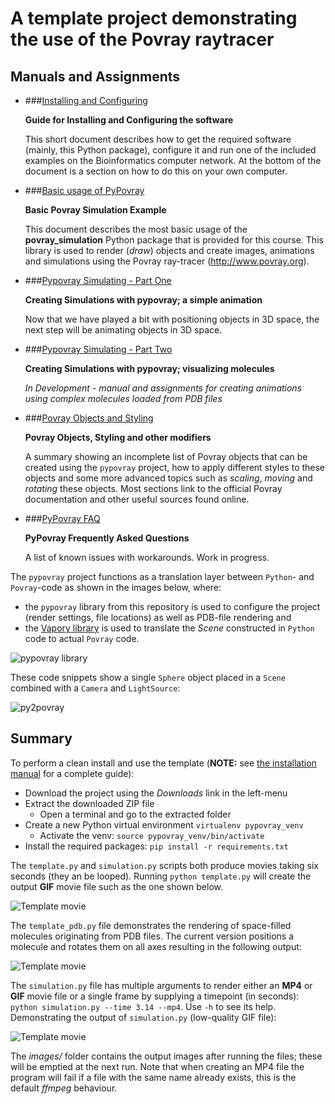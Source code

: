 # A template project demonstrating the use of the Povray raytracer

## Manuals and Assignments

* ###[Installing and Configuring](http://nbviewer.jupyter.org/urls/bitbucket.org/mkempenaar/pypovray/raw/master/manual/install_and_configure.ipynb)

    **Guide for Installing and Configuring the software**  
      
    This short document describes how to get the required software (mainly, this Python package), configure it and run one of the included examples on the Bioinformatics computer network. At the bottom of the document is a section on how to do this on your own computer.

* ###[Basic usage of PyPovray](http://nbviewer.jupyter.org/urls/bitbucket.org/mkempenaar/pypovray/raw/master/manual/pypovray_basic.ipynb)

    **Basic Povray Simulation Example**  
      
    This document describes the most basic usage of the **povray_simulation** Python package that is provided for this course. This library is used to render (*draw*) objects and create images, animations and simulations using the Povray ray-tracer (http://www.povray.org).

* ###[Pypovray Simulating - Part One](http://nbviewer.jupyter.org/urls/bitbucket.org/mkempenaar/pypovray/raw/master/manual/pypovray_simulation_1.ipynb)

    **Creating Simulations with pypovray; a simple animation**
    
    Now that we have played a bit with positioning objects in 3D space, the next step will be animating objects in 3D space.

* ###[Pypovray Simulating - Part Two](http://nbviewer.jupyter.org/urls/bitbucket.org/mkempenaar/pypovray/raw/master/manual/pypovray_simulation_2.ipynb)

    **Creating Simulations with pypovray; visualizing molecules**
    
    *In Development - manual and assignments for creating animations using complex molecules loaded from PDB files*

* ###[Povray Objects and Styling](http://nbviewer.jupyter.org/urls/bitbucket.org/mkempenaar/pypovray/raw/master/manual/pypovray_objects.ipynb)

    **Povray Objects, Styling and other modifiers**

    A summary showing an incomplete list of Povray objects that can be created using the `pypovray` project, how to apply different styles to these objects and some more advanced topics such as *scaling*, *moving* and *rotating* these objects. Most sections link to the official Povray documentation and other useful sources found online. 

* ###[PyPovray FAQ](http://nbviewer.jupyter.org/urls/bitbucket.org/mkempenaar/pypovray/raw/master/manual/FAQ.ipynb)

    **PyPovray Frequently Asked Questions**

    A list of known issues with workarounds. Work in progress.

The `pypovray` project functions as a translation layer between `Python`- and `Povray`-code as shown in the images below, where:
* the `pypovray` library from this repository is used to configure the project (render settings, file locations) as well as PDB-file rendering and
* the [Vapory library](http://zulko.github.io/blog/2014/11/13/things-you-can-do-with-python-and-pov-ray/) is used to translate the *Scene* constructed in `Python` code to actual `Povray` code.

![pypovray library](https://bitbucket.org/mkempenaar/pypovray/raw/master/manual/files/pypovray_2017.png)

These code snippets show a single `Sphere` object placed in a `Scene` combined with a `Camera` and `LightSource`:

![py2povray](https://bitbucket.org/mkempenaar/pypovray/raw/master/manual/files/py2povray.png)

## Summary

To perform a clean install and use the template (**NOTE:** see [the installation manual](http://nbviewer.jupyter.org/urls/bitbucket.org/mkempenaar/pypovray/raw/master/manual/install_and_configure.ipynb) for a complete guide):

* Download the project using the *Downloads* link in the left-menu
* Extract the downloaded ZIP file
    * Open a terminal and go to the extracted folder
* Create a new Python virtual environment `virtualenv pypovray_venv`
    * Activate the venv: `source pypovray_venv/bin/activate`
* Install the required packages: `pip install -r requirements.txt`

The `template.py` and `simulation.py` scripts both produce movies taking six seconds (they an be looped). Running `python template.py` will create the output **GIF** movie file such as the one shown below.

![Template movie](https://bitbucket.org/mkempenaar/pypovray/raw/master/movies/template_md.gif)

The `template_pdb.py` file demonstrates the rendering of space-filled molecules originating from PDB files. The current version positions a molecule and rotates them on all axes resulting in the following output:

![Template movie](https://bitbucket.org/mkempenaar/pypovray/raw/master/movies/rotation_md.gif)

The `simulation.py` file has multiple arguments to render either an **MP4** or **GIF** movie file or a single frame by supplying a timepoint (in seconds): `python simulation.py --time 3.14 --mp4`. Use `-h` to see its help. Demonstrating the output of `simulation.py` (low-quality GIF file):

![Template movie](https://bitbucket.org/mkempenaar/pypovray/raw/master/movies/simulation_md.gif) 

The *images/* folder contains the output images after running the files; these will be emptied at the next run. Note that when creating an MP4 file the program will fail if a file with the same name already exists, this is the default *ffmpeg* behaviour.